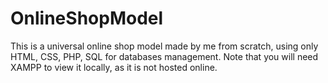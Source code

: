OnlineShopModel
===============

This is a universal online shop model made by me from scratch, using only HTML, CSS, PHP, SQL for databases management. Note that you will need XAMPP to view it locally, as it is not hosted online.
